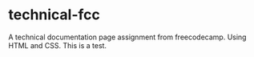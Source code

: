 # technical-fcc
A technical documentation page assignment from freecodecamp.
Using HTML and CSS.
This is a test.